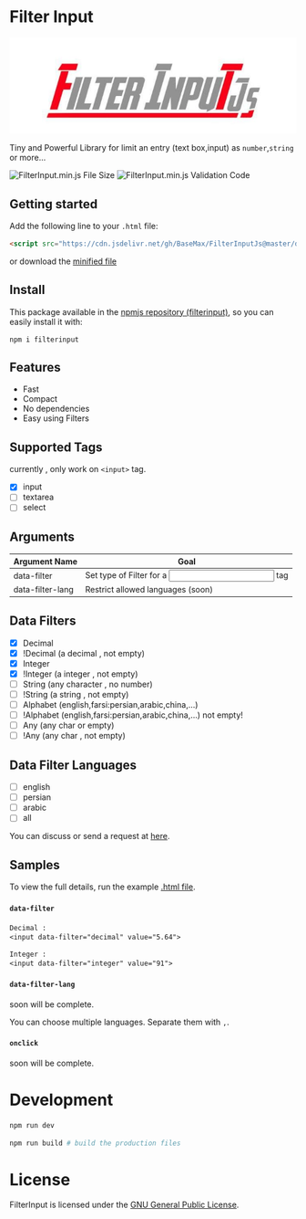 # Filter Input

<p align="center">
  <img alt="FilterInput" src="https://raw.githubusercontent.com/BaseMax/FilterInputJs/master/image.jpg">
</p>

Tiny and Powerful Library for limit an entry (text box,input) as `number`,`string` or more...

![FilterInput.min.js File Size](https://img.shields.io/badge/Compressed%20Size-1.3KB-blue.svg) ![FilterInput.min.js Validation Code](https://img.shields.io/badge/Validation%20Code-Check-green.svg)

## Getting started

Add the following line to your `.html` file:

```html
<script src="https://cdn.jsdelivr.net/gh/BaseMax/FilterInputJs@master/dist/index.min.js"></script>
```

or download the [minified file](https://raw.githubusercontent.com/BaseMax/FilterInputJs/master/dist/index.min.js)

## Install

This package available in the [npmjs repository (filterinput)](https://www.npmjs.com/package/filterinput), so you can easily install it with:

```
npm i filterinput
```

## Features

- Fast
- Compact
- No dependencies
- Easy using Filters

## Supported Tags

currently , only work on `<input>` tag.

- [x] input
- [ ] textarea
- [ ] select

## Arguments

| Argument Name    | Goal                                 |
| ---------------- | ------------------------------------ |
| data-filter      | Set type of Filter for a <input> tag |
| data-filter-lang | Restrict allowed languages (soon)    |

## Data Filters

- [x] Decimal
- [x] !Decimal (a decimal , not empty)
- [x] Integer
- [x] !Integer (a integer , not empty)
- [ ] String (any character , no number)
- [ ] !String (a string , not empty)
- [ ] Alphabet (english,farsi:persian,arabic,china,...)
- [ ] !Alphabet (english,farsi:persian,arabic,china,...) not empty!
- [ ] Any (any char or empty)
- [ ] !Any (any char , not empty)

## Data Filter Languages

- [ ] english
- [ ] persian
- [ ] arabic
- [ ] all

You can discuss or send a request at [here](https://github.com/BaseMax/FilterInputJs/issues/4).

## Samples

To view the full details, run the example [.html file](https://github.com/BaseMax/FilterInputJs/blob/master/dist/index.html).

#### `data-filter`

```
Decimal :
<input data-filter="decimal" value="5.64">
```

```
Integer :
<input data-filter="integer" value="91">
```

#### `data-filter-lang`

soon will be complete.

You can choose multiple languages.
Separate them with `,`.

#### `onclick`

soon will be complete.

# Development

```bash
npm run dev
```

```bash
npm run build # build the production files
```

# License

FilterInput is licensed under the [GNU General Public License](LICENSE).
